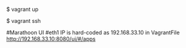   $ vagrant up

  $ vagrant ssh

  #Marathoon UI
  #eth1 IP is hard-coded as 192.168.33.10 in VagrantFile
  http://192.168.33.10:8080/ui/#/apps 
